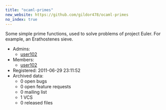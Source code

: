 ```yaml
---
title: "ocaml-primes"
new_website: https://github.com/gildor478/ocaml-primes
no_index: true
---
```


Some simple prime functions, used to solve problems of project Euler. For example, an Erathostenes sieve.

* Admins:
  * [user102](/users/user102)
* Members:
  * [user102](/users/user102)
* Registered: 2011-06-29 23:11:52
* Archived data:
  * 0 open bugs
  * 0 open feature requests
  * 0 mailing list
  * 1 VCS
  * 0 released files
